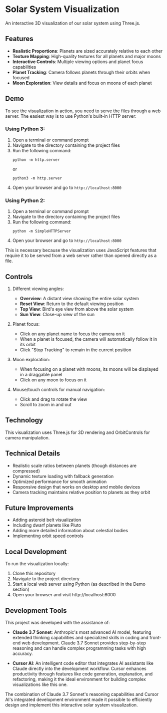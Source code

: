 # Solar System Visualization

An interactive 3D visualization of our solar system using Three.js.

## Features

- **Realistic Proportions**: Planets are sized accurately relative to each other
- **Texture Mapping**: High-quality textures for all planets and major moons
- **Interactive Controls**: Multiple viewing options and planet focus capabilities
- **Planet Tracking**: Camera follows planets through their orbits when focused
- **Moon Exploration**: View details and focus on moons of each planet

## Demo

To see the visualization in action, you need to serve the files through a web server. The easiest way is to use Python's built-in HTTP server:

### Using Python 3:

1. Open a terminal or command prompt
2. Navigate to the directory containing the project files
3. Run the following command:
   ```
   python -m http.server
   ```
   or
   ```
   python3 -m http.server
   ```
4. Open your browser and go to `http://localhost:8000`

### Using Python 2:

1. Open a terminal or command prompt
2. Navigate to the directory containing the project files
3. Run the following command:
   ```
   python -m SimpleHTTPServer
   ```
4. Open your browser and go to `http://localhost:8000`

This is necessary because the visualization uses JavaScript features that require it to be served from a web server rather than opened directly as a file.

## Controls

1. Different viewing angles:
   - **Overview**: A distant view showing the entire solar system
   - **Reset View**: Return to the default viewing position
   - **Top View**: Bird's eye view from above the solar system
   - **Sun View**: Close-up view of the sun

2. Planet focus:
   - Click on any planet name to focus the camera on it
   - When a planet is focused, the camera will automatically follow it in its orbit
   - Click "Stop Tracking" to remain in the current position

3. Moon exploration:
   - When focusing on a planet with moons, its moons will be displayed in a draggable panel
   - Click on any moon to focus on it

4. Mouse/touch controls for manual navigation:
   - Click and drag to rotate the view
   - Scroll to zoom in and out

## Technology

This visualization uses Three.js for 3D rendering and OrbitControls for camera manipulation.

## Technical Details

- Realistic scale ratios between planets (though distances are compressed)
- Dynamic texture loading with fallback generation
- Optimized performance for smooth animation
- Responsive design that works on desktop and mobile devices
- Camera tracking maintains relative position to planets as they orbit

## Future Improvements

- Adding asteroid belt visualization
- Including dwarf planets like Pluto
- Adding more detailed information about celestial bodies
- Implementing orbit speed controls

## Local Development

To run the visualization locally:

1. Clone this repository
2. Navigate to the project directory
3. Start a local web server using Python (as described in the Demo section)
4. Open your browser and visit http://localhost:8000

## Development Tools

This project was developed with the assistance of:

- **Claude 3.7 Sonnet**: Anthropic's most advanced AI model, featuring extended thinking capabilities and specialized skills in coding and front-end web development. Claude 3.7 Sonnet provides step-by-step reasoning and can handle complex programming tasks with high accuracy.

- **Cursor AI**: An intelligent code editor that integrates AI assistants like Claude directly into the development workflow. Cursor enhances productivity through features like code generation, explanation, and refactoring, making it the ideal environment for building complex visualizations like this one.

The combination of Claude 3.7 Sonnet's reasoning capabilities and Cursor AI's integrated development environment made it possible to efficiently design and implement this interactive solar system visualization.